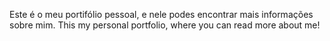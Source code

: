 Este é o meu portifólio pessoal, e nele podes encontrar mais informações sobre mim.
This my personal portfolio, where you can read  more about me! 
